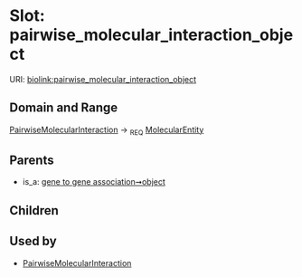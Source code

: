 
# Slot: pairwise_molecular_interaction_object




URI: [biolink:pairwise_molecular_interaction_object](https://w3id.org/biolink/vocab/pairwise_molecular_interaction_object)


## Domain and Range

[PairwiseMolecularInteraction](PairwiseMolecularInteraction.md) &#8594;  <sub>REQ</sub> [MolecularEntity](MolecularEntity.md)

## Parents

 *  is_a: [gene to gene association➞object](gene_to_gene_association_object.md)

## Children


## Used by

 * [PairwiseMolecularInteraction](PairwiseMolecularInteraction.md)
